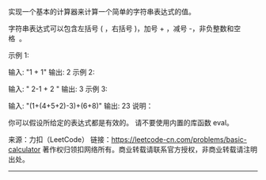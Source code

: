 实现一个基本的计算器来计算一个简单的字符串表达式的值。

字符串表达式可以包含左括号 ( ，右括号 )，加号 + ，减号 -，非负整数和空格  。

示例 1:

输入: "1 + 1"
输出: 2
示例 2:

输入: " 2-1 + 2 "
输出: 3
示例 3:

输入: "(1+(4+5+2)-3)+(6+8)"
输出: 23
说明：

你可以假设所给定的表达式都是有效的。
请不要使用内置的库函数 eval。

来源：力扣（LeetCode）
链接：https://leetcode-cn.com/problems/basic-calculator
著作权归领扣网络所有。商业转载请联系官方授权，非商业转载请注明出处。

----
